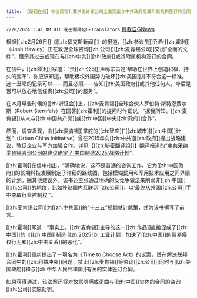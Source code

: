 ```yaml
---
title: 【秘翻在线】参议员霍利要求麦肯锡公司全面交出与中共政府及其附属机构签订的合同
---
```

`2/28/2024 1:41 AM UTC 秘密翻譯組G-Translators` [轉載自GNews](https://gnews.org/articles/2347728)

根据[[zh:2月26日]]《[[zh:福克斯新闻]]》的报道，[[zh:参议员]]乔希·[[zh:霍利]]（Josh Hawley）正在敦促全球咨询[[zh:公司]][[zh:麦肯锡公司]]交出“全面的文件”，展示其过去或现在与[[zh:中共]][[zh:政府]]或其附属机构签订的合同。

在信中，[[zh:霍利]]写道：“贵[[zh:公司]]声称宗旨是‘帮助在世界上创造积极、持久的变革’，你应该知道，帮助极权外国势力破坏[[zh:美国]]并不符合这一标准。这一丑陋的记录可以——而且必须——告知[[zh:美国政府]]或其他任何人，今后是否可以放心地信任贵[[zh:公司]]的服务”。

在本月早些时候的[[zh:听证会]]上，[[zh:麦肯锡]]全球合伙人罗伯特·斯特恩费尔斯（Robert Sternfels）在回答[[zh:霍利]]的提问时作证说，“据我所知，[[zh:麦肯锡]]从未与[[zh:中国共产党]]或[[zh:中国]]中央[[zh:政府]]合作”。

然而，调查发现，由[[zh:麦肯锡]]掌舵的[[zh:智库]]“[[zh:城市]][[zh:中国]]计划”（Urban China Inititative）曾在2015年向[[zh:中共]][[zh:政府]]提出战略建议，敦促企业与军方加强合作。详见【[[zh:秘密翻译组]]】翻译报道的“[中共采纳麦肯锡咨询公司的建议确定了‘中国制造2025’战略计划](https://gnews.org/m/2339735)”。

[[zh:霍利]]在信中指出，“明确地说，这不是普通的咨询工作。它为[[zh:中国政府]]的长期科技发展制定了详细的路线图，包括模糊民用和军用技术应用之间界限的计划。除其他建议外，该书还主张通过明确的反竞争做法来削弱非[[zh:中国]][[zh:公司]]的地位，比如补贴国内互联网[[zh:公司]]，以‘最终从外国[[zh:公司]]手中夺取行业控制权’”。

[[zh:麦肯锡公司]]为[[zh:中共国]]的“十三五”规划献计献策，并为该书撰写了前言。

[[zh:霍利]]写道：“事实上，[[zh:麦肯锡]]主导的这一[[zh:作品]]直接促成了[[zh:中国]]的《[[zh:中国]]制造 [[zh:2025]]》工业计划，加速了[[zh:中国]]的贸易侵权行为和[[zh:中美关系]]的恶化”。

[[zh:霍利]]重新提出了一项名为《Time to Choose Act》的议案，旨在解决联邦合同中的[[zh:利益冲突]]问题，禁止[[zh:麦肯锡]]等咨询[[zh:公司]]同时与[[zh:美国政府]]和与[[zh:中华人民共和国]]有关的实体签订合同。

如果获得通过，该法案还将对故意隐瞒或歪曲与[[zh:中国]]实体的合同的咨询[[zh:公司]]实施处罚。
